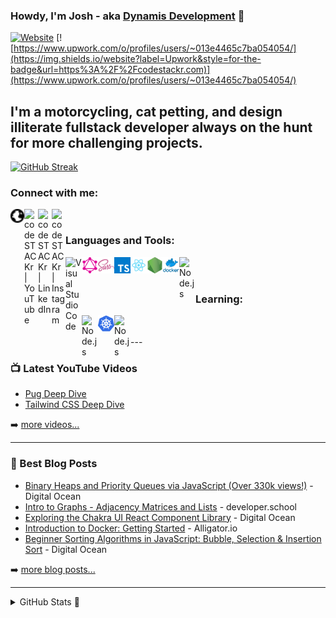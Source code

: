 ### Howdy, I'm Josh - aka [Dynamis Development][website] 🤠

[![Website](https://img.shields.io/website?label=joshua-hall.dev&style=for-the-badge&url=https%3A%2F%2Fcodestackr.com)](http://joshua-hall.dev/)
[![https://www.upwork.com/o/profiles/users/~013e4465c7ba054054/](https://img.shields.io/website?label=Upwork&style=for-the-badge&url=https%3A%2F%2Fcodestackr.com)](https://www.upwork.com/o/profiles/users/~013e4465c7ba054054/)

## I'm a motorcycling, cat petting, and design illiterate fullstack developer always on the hunt for more challenging projects.

[![GitHub Streak](https://streak-stats.demolab.com?user=DynamisDevelopment&theme=dark&hide_border=true)](https://git.io/streak-stats)

### Connect with me:

[<img align="left" alt="codeSTACKr.com" width="22px" src="https://raw.githubusercontent.com/iconic/open-iconic/master/svg/globe.svg" />][website]
[<img align="left" alt="codeSTACKr | YouTube" width="22px" src="https://cdn.jsdelivr.net/npm/simple-icons@v3/icons/youtube.svg" />][youtube]
[<img align="left" alt="codeSTACKr | LinkedIn" width="22px" src="https://cdn.jsdelivr.net/npm/simple-icons@v3/icons/linkedin.svg" />][linkedin]
[<img align="left" alt="codeSTACKr | Instagram" width="22px" src="https://cdn.jsdelivr.net/npm/simple-icons@v3/icons/instagram.svg" />][instagram]

<br />

### Languages and Tools:

<img align="left" alt="Visual Studio Code" width="26px" src="https://avatars.githubusercontent.com/u/12551863?s=200&v=4" />
<img align="left" alt="HTML5" width="26px" src="https://raw.githubusercontent.com/github/explore/5c058a388828bb5fde0bcafd4bc867b5bb3f26f3/topics/graphql/graphql.png" />
<img align="left" alt="Sass" width="26px" src="https://raw.githubusercontent.com/github/explore/80688e429a7d4ef2fca1e82350fe8e3517d3494d/topics/sass/sass.png" />
<img align="left" alt="Node.js" width="26px" src="https://raw.githubusercontent.com/github/explore/80688e429a7d4ef2fca1e82350fe8e3517d3494d/topics/typescript/typescript.png" />
<img align="left" alt="React" width="26px" src="https://raw.githubusercontent.com/github/explore/80688e429a7d4ef2fca1e82350fe8e3517d3494d/topics/react/react.png" />
<img align="left" alt="Node.js" width="26px" src="https://raw.githubusercontent.com/github/explore/80688e429a7d4ef2fca1e82350fe8e3517d3494d/topics/nodejs/nodejs.png" />
<img align="left" alt="Node.js" width="26px" src="https://raw.githubusercontent.com/github/explore/80688e429a7d4ef2fca1e82350fe8e3517d3494d/topics/docker/docker.png" />
<img align="left" alt="Node.js" width="26px" src="https://avatars.githubusercontent.com/u/6250754?s=200&v=4" />

<br />
<br />


### Learning:

<img align="left" alt="Node.js" width="26px" src="https://avatars.githubusercontent.com/u/64235328?s=200&v=4" />
<img align="left" alt="Node.js" width="26px" src="https://raw.githubusercontent.com/github/explore/80688e429a7d4ef2fca1e82350fe8e3517d3494d/topics/kubernetes/kubernetes.png" />
<img align="left" alt="Node.js" width="26px" src="https://avatars.githubusercontent.com/u/177543?s=200&v=4" />
<br />
<br />
---

### 📺 Latest YouTube Videos

<!-- YOUTUBE:START -->

- [Pug Deep Dive](https://www.youtube.com/watch?v=ToLNkiKM7As&t=253s)
- [Tailwind CSS Deep Dive](https://www.youtube.com/watch?v=vzQxdAxhykY&t=191s)

<!-- YOUTUBE:END -->

➡️ [more videos...](https://www.youtube.com/channel/UC-9kS4cbkpJ91kga-eB-MOA)

---

### 📕 Best Blog Posts

<!-- BLOG-POST-LIST:START -->

- [Binary Heaps and Priority Queues via JavaScript (Over 330k views!)](https://www.digitalocean.com/community/tutorials/js-binary-heaps) - Digital Ocean
- [Intro to Graphs - Adjacency Matrices and Lists](https://developer.school/intro-to-graphs/) - developer.school
- [Exploring the Chakra UI React Component Library](https://www.digitalocean.com/community/tutorials/react-chakra-ui) - Digital Ocean
- [Introduction to Docker: Getting Started](https://alligator.io/workflow/intro-to-docker/) - Alligator.io
- [Beginner Sorting Algorithms in JavaScript: Bubble, Selection & Insertion Sort](https://www.digitalocean.com/community/tutorials/js-bubble-selection-insertion-sort) - Digital Ocean

<!-- BLOG-POST-LIST:END -->

➡️ [more blog posts...](https://alligator.io/author/joshua-hall)

---

<details>
  <summary>GitHub Stats 🚀</summary>

<!--START_SECTION:activity-->
<!--END_SECTION:activity-->

</details>

[website]: https://joshua-hall.dev
[course]: http://vsCodeHero.com
[youtube]: https://www.youtube.com/channel/UC-9kS4cbkpJ91kga-eB-MOA
[instagram]: https://www.instagram.com/dynamisdevelopment/
[linkedin]: https://www.linkedin.com/in/joshua-hall-51b182185/
